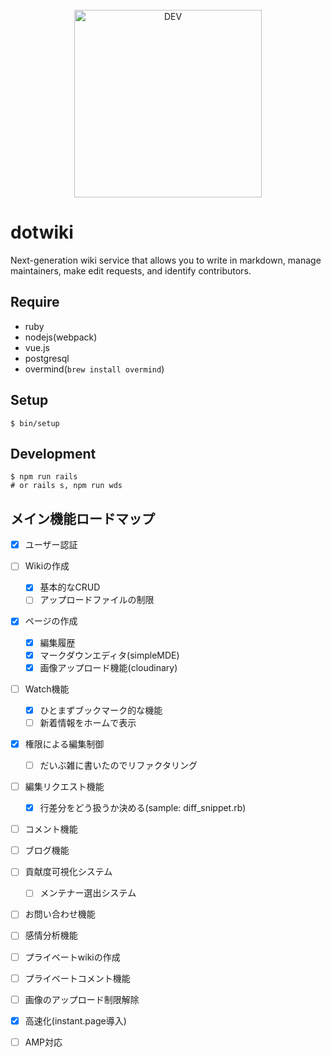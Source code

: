 <div align="center">
  <br>
  <a target="_blank" rel="noopener noreferrer" href="https://www.dotwiki.xyz"><img alt="DEV" src="https://res.cloudinary.com/dotwiki/image/upload/v1579133718/dotwiki_abg_iqegbx.png" width="300px" style="max-width:100%;"></a>
</div>

# dotwiki

Next-generation wiki service that allows you to write in markdown, manage maintainers, make edit requests, and identify contributors.

## Require

- ruby
- nodejs(webpack)
- vue.js
- postgresql
- overmind(`brew install overmind`)

## Setup

```
$ bin/setup
```

## Development

```
$ npm run rails
# or rails s, npm run wds
```

## メイン機能ロードマップ

- [x] ユーザー認証
- [ ] Wikiの作成
  - [x] 基本的なCRUD
  - [ ] アップロードファイルの制限
- [x] ページの作成
  - [x] 編集履歴
  - [x] マークダウンエディタ(simpleMDE)
  - [x] 画像アップロード機能(cloudinary)
- [ ] Watch機能
  - [x] ひとまずブックマーク的な機能
  - [ ] 新着情報をホームで表示
- [x] 権限による編集制御
  - [ ] だいぶ雑に書いたのでリファクタリング
- [ ] 編集リクエスト機能
  - [x] 行差分をどう扱うか決める(sample: diff_snippet.rb)
- [ ] コメント機能
- [ ] ブログ機能
- [ ] 貢献度可視化システム
  - [ ] メンテナー選出システム
- [ ] お問い合わせ機能
- [ ] 感情分析機能
- [ ] プライベートwikiの作成
- [ ] プライベートコメント機能
- [ ] 画像のアップロード制限解除
- [x] 高速化(instant.page導入)
- [ ] AMP対応


